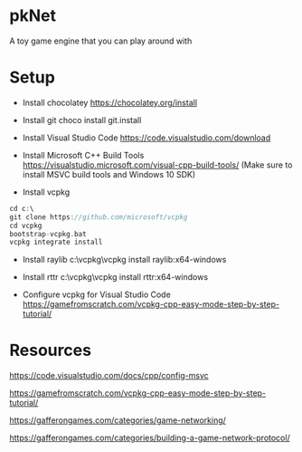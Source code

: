 # pkNet

A toy game engine that you can play around with


# Setup

  - Install chocolatey
https://chocolatey.org/install

  - Install git
choco install git.install

  - Install Visual Studio Code
https://code.visualstudio.com/download

  - Install Microsoft C++ Build Tools
https://visualstudio.microsoft.com/visual-cpp-build-tools/
(Make sure to install MSVC build tools and Windows 10 SDK)

  - Install vcpkg
```c
cd c:\
git clone https://github.com/microsoft/vcpkg
cd vcpkg
bootstrap-vcpkg.bat
vcpkg integrate install
```

  - Install raylib
c:\vcpkg\vcpkg install raylib:x64-windows

  - Install rttr
c:\vcpkg\vcpkg install rttr:x64-windows

  - Configure vcpkg for Visual Studio Code
https://gamefromscratch.com/vcpkg-cpp-easy-mode-step-by-step-tutorial/


# Resources

https://code.visualstudio.com/docs/cpp/config-msvc

https://gamefromscratch.com/vcpkg-cpp-easy-mode-step-by-step-tutorial/

https://gafferongames.com/categories/game-networking/

https://gafferongames.com/categories/building-a-game-network-protocol/
